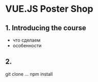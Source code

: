 # VUE.JS Poster Shop

## 1. Introducing the course
- что сделаем
- особенности

## 2. 

git clone ...
npm install
